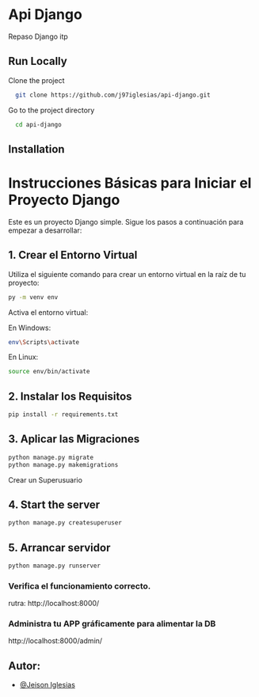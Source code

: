 
# Api Django

Repaso Django itp



## Run Locally

Clone the project

```bash
  git clone https://github.com/j97iglesias/api-django.git 
```

Go to the project directory

```bash
  cd api-django
```

## Installation

# Instrucciones Básicas para Iniciar el Proyecto Django

Este es un proyecto Django simple. Sigue los pasos a continuación para empezar a desarrollar:

## 1. Crear el Entorno Virtual

Utiliza el siguiente comando para crear un entorno virtual en la raíz de tu proyecto:

```bash
py -m venv env
```

Activa el entorno virtual:

En Windows:

```bash
env\Scripts\activate
```

En Linux:

```bash
source env/bin/activate
```

## 2. Instalar los Requisitos
```bash
pip install -r requirements.txt
```
## 3. Aplicar las Migraciones

```bash
python manage.py migrate
python manage.py makemigrations
```
Crear un Superusuario
## 4. Start the server
```bash
python manage.py createsuperuser
```

## 5. Arrancar servidor
```bash
python manage.py runserver
```

### Verifica el funcionamiento correcto.
rutra: http://localhost:8000/ 

### Administra tu APP gráficamente para alimentar la DB
http://localhost:8000/admin/


## Autor:

- [@Jeison Iglesias](https://github.com/j97iglesias)

